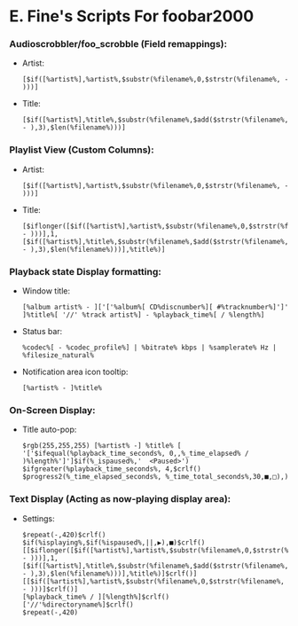 # E. Fine's Scripts For foobar2000 

### Audioscrobbler/foo_scrobble (Field remappings):
	
- Artist:
    ```
    [$if([%artist%],%artist%,$substr(%filename%,0,$strstr(%filename%, - )))]
    ```

- Title:
    ```
    [$if([%artist%],%title%,$substr(%filename%,$add($strstr(%filename%, - ),3),$len(%filename%)))]
    ```

### Playlist View (Custom Columns):

- Artist:
    ```
    [$if([%artist%],%artist%,$substr(%filename%,0,$strstr(%filename%, - )))]
    ```

- Title:
    ```
    [$iflonger([$if([%artist%],%artist%,$substr(%filename%,0,$strstr(%filename%, - )))],1,[$if([%artist%],%title%,$substr(%filename%,$add($strstr(%filename%, - ),3),$len(%filename%)))],%title%)]
    ```
	
### Playback state Display formatting:
	
- Window title:
    ```
    [%album artist% - ]['['%album%[ CD%discnumber%][ #%tracknumber%]']' ]%title%[ '//' %track artist%] - %playback_time%[ / %length%]
    ```

- Status bar:
    ```
    %codec%[ - %codec_profile%] | %bitrate% kbps | %samplerate% Hz | %filesize_natural%
	```

- Notification area icon tooltip:
    ```
    [%artist% - ]%title%
    ```
  
### On-Screen Display:
		
- Title auto-pop:
    ```
    $rgb(255,255,255) [%artist% -] %title% [ '['$ifequal(%playback_time_seconds%, 0,,%_time_elapsed% / )%length%']']$if(%_ispaused%,'  <Paused>')
    $ifgreater(%playback_time_seconds%, 4,$crlf() $progress2(%_time_elapsed_seconds%, %_time_total_seconds%,30,■,□),)
	```
  
### Text Display (Acting as now-playing display area):
	
- Settings:
    ```
    $repeat(-,420)$crlf()
    $if(%isplaying%,$if(%ispaused%,||,▶),■)$crlf()
    [[$iflonger([$if([%artist%],%artist%,$substr(%filename%,0,$strstr(%filename%, - )))],1,[$if([%artist%],%title%,$substr(%filename%,$add($strstr(%filename%, - ),3),$len(%filename%)))],%title%)]$crlf()]
    [[$if([%artist%],%artist%,$substr(%filename%,0,$strstr(%filename%, - )))]$crlf()]
    [%playback_time% / ][%length%]$crlf()
    ['//'%directoryname%]$crlf()
    $repeat(-,420)
    ```